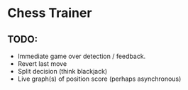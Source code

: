# Chess Trainer

## TODO:
- Immediate game over detection / feedback.
- Revert last move
- Split decision (think blackjack)
- Live graph(s) of position score (perhaps asynchronous)
